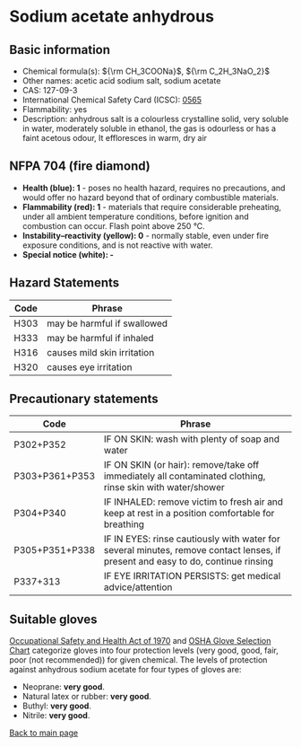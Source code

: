 # Sodium acetate anhydrous

## Basic information

- Chemical formula(s): ${\rm CH_3COONa}$, ${\rm C_2H_3NaO_2}$
- Other names: acetic acid sodium salt, sodium acetate
- CAS: 127-09-3
- International Chemical Safety Card (ICSC): [0565](https://inchem.org/documents/icsc/icsc/eics0565.htm)
- Flammability: yes
- Description: anhydrous salt is a colourless crystalline solid, very soluble in water, moderately soluble in ethanol, the gas is odourless or has a faint acetous odour, It effloresces in warm, dry air

## NFPA 704 (fire diamond)

- **Health (blue): 1** - poses no health hazard, requires no precautions, and would offer no hazard beyond that of ordinary combustible materials.
- **Flammability (red): 1** - materials that require considerable preheating, under all ambient temperature conditions, before ignition and combustion can occur. Flash point above 250 °C.
- **Instability–reactivity (yellow): 0** - normally stable, even under fire exposure conditions, and is not reactive with water.
- **Special notice (white): -**

## Hazard Statements

| Code | Phrase                      |
| ---- | --------------------------- |
| H303 | may be harmful if swallowed |
| H333 | may be harmful if inhaled   |
| H316 | causes mild skin irritation |
| H320 | causes eye irritation       |

## Precautionary statements

| Code           | Phrase                                                                                                                          |
| -------------- | ------------------------------------------------------------------------------------------------------------------------------- |
| P302+P352      | IF ON SKIN: wash with plenty of soap and water                                                                                  |
| P303+P361+P353 | IF ON SKIN (or hair): remove/take off immediately all contaminated clothing, rinse skin with water/shower                       |
| P304+P340      | IF INHALED: remove victim to fresh air and keep at rest in a position comfortable for breathing                                 |
| P305+P351+P338 | IF IN EYES: rinse cautiously with water for several minutes, remove contact lenses, if present and easy to do, continue rinsing |
| P337+313       | IF EYE IRRITATION PERSISTS: get medical advice/attention                                                                        |

## Suitable gloves

[Occupational Safety and Health Act of 1970](https://www.osha.gov/sites/default/files/publications/osha3151.pdf) and [OSHA Glove Selection Chart](https://safety.fsu.edu/safety_manual/OSHA%20Glove%20Selection%20Chart.pdf) categorize gloves into four protection levels (very good, good, fair, poor (not recommended)) for given chemical. The levels of protection against anhydrous sodium acetate for four types of gloves are:

- Neoprane: **very good**.
- Natural latex or rubber: **very good**.
- Buthyl: **very good**.
- Nitrile: **very good**.

[Back to main page](https://github.com/Global-Health-Engineering/wet-lab-chemicals)

